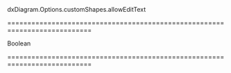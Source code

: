 <!--id-->dxDiagram.Options.customShapes.allowEditText<!--/id-->
===========================================================================
<!--type-->Boolean<!--/type-->
===========================================================================

<!--shortDescription-->

<!--/shortDescription-->

<!--fullDescription-->

<!--/fullDescription-->